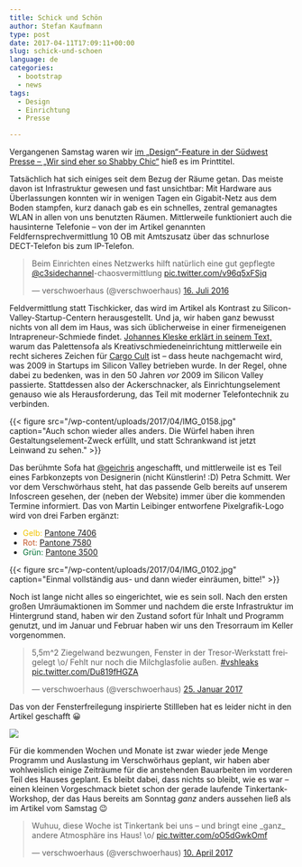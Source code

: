 ```yaml
---
title: Schick und Schön
author: Stefan Kaufmann
type: post
date: 2017-04-11T17:09:11+00:00
slug: schick-und-schoen
language: de
categories:
  - bootstrap
  - news
tags:
  - Design
  - Einrichtung
  - Presse

---
```

Vergangenen Samstag waren wir [im „Design“-Feature in der Südwest Presse – „Wir sind eher so Shabby Chic“][1] hieß es im Printtitel.

Tatsächlich hat sich einiges seit dem Bezug der Räume getan. Das meiste davon ist Infrastruktur gewesen und fast unsichtbar: Mit Hardware aus Überlassungen konnten wir in wenigen Tagen ein Gigabit-Netz aus dem Boden stampfen, kurz danach gab es ein schnelles, zentral gemanagtes WLAN in allen von uns benutzten Räumen. Mittlerweile funktioniert auch die hausinterne Telefonie – von der im Artikel genannten Feldfernsprechvermittlung 10 OB mit Amtszusatz über das schnurlose DECT-Telefon bis zum IP-Telefon.

<blockquote class="twitter-tweet" data-lang="de">
  <p dir="ltr" lang="de">
    Beim Einrichten eines Netzwerks hilft natürlich eine gut gepflegte <a href="https://twitter.com/c3sidechannel">@c3sidechannel</a>-chaosvermittlung <a href="https://t.co/v96q5xFSjq">pic.twitter.com/v96q5xFSjq</a>
  </p>
  
  <p>
    — verschwoerhaus (@verschwoerhaus) <a href="https://twitter.com/verschwoerhaus/status/754361237631275008">16. Juli 2016</a>
  </p>
</blockquote>



Feldvermittlung statt Tischkicker, das wird im Artikel als Kontrast zu Silicon-Valley-Startup-Centern herausgestellt. Und ja, wir haben ganz bewusst nichts von all dem im Haus, was sich üblicherweise in einer firmeneigenen Intrapreneur-Schmiede findet. [Johannes Kleske erklärt in seinem Text,][2] warum das Palettensofa als Kreativschmiedeneinrichtung mittlerweile ein recht sicheres Zeichen für [Cargo Cult][3] ist – dass heute nachgemacht wird, was 2009 in Startups im Silicon Valley betrieben wurde. In der Regel, ohne dabei zu bedenken, was in den 50 Jahren _vor_ 2009 im Silicon Valley passierte. Stattdessen also der Ackerschnacker, als Einrichtungselement genauso wie als Herausforderung, das Teil mit moderner Telefontechnik zu verbinden.

{{< figure src="/wp-content/uploads/2017/04/IMG_0158.jpg" caption="Auch schon wieder alles anders. Die Würfel haben ihren Gestaltungselement-Zweck erfüllt, und statt Schrankwand ist jetzt Leinwand zu sehen." >}}

Das berühmte Sofa hat [@geichris][5] angeschafft, und mittlerweile ist es Teil eines Farbkonzepts von Designerin (nicht Künstlerin! :D) Petra Schmitt. Wer vor dem Verschwörhaus steht, hat das passende Gelb bereits auf unserem Infoscreen gesehen, der (neben der Website) immer über die kommenden Termine informiert. Das von Martin Leibinger entworfene Pixelgrafik-Logo wird von drei Farben ergänzt:

  * <span style="color: #f1c400;">Gelb:</span> [Pantone 7406][6]
  * <span style="color: #c45729;">Rot:</span> [Pantone 7580][7]
  * <span style="color: #007236;">Grün:</span> [Pantone 3500][8]

{{< figure src="/wp-content/uploads/2017/04/IMG_0102.jpg" caption="Einmal vollständig aus- und dann wieder einräumen, bitte!" >}}

Noch ist lange nicht alles so eingerichtet, wie es sein soll. Nach den ersten großen Umräumaktionen im Sommer und nachdem die erste Infrastruktur im Hintergrund stand, haben wir den Zustand sofort für Inhalt und Programm genutzt, und im Januar und Februar haben wir uns den Tresorraum im Keller vorgenommen.

<blockquote class="twitter-tweet" data-lang="de">
  <p dir="ltr" lang="de">
    5,5m^2 Ziegelwand bezwungen, Fenster in der Tresor-Werkstatt freigelegt \o/ Fehlt nur noch die Milchglasfolie außen. <a href="https://twitter.com/hashtag/vshleaks?src=hash">#vshleaks</a> <a href="https://t.co/Du819fHGZA">pic.twitter.com/Du819fHGZA</a>
  </p>
  
  <p>
    — verschwoerhaus (@verschwoerhaus) <a href="https://twitter.com/verschwoerhaus/status/824349389313425408">25. Januar 2017</a>
  </p>
</blockquote>

Das von der Fensterfreilegung inspirierte Stillleben hat es leider nicht in den Artikel geschafft 😀

![](/wp-content/uploads/2017/04/vyKAi7g-.jpg)

Für die kommenden Wochen und Monate ist zwar wieder jede Menge Programm und Auslastung im Verschwörhaus geplant, wir haben aber wohlweislich einige Zeiträume für die anstehenden Bauarbeiten im vorderen Teil des Hauses geplant. Es bleibt dabei, dass nichts so bleibt, wie es war – einen kleinen Vorgeschmack bietet schon der gerade laufende Tinkertank-Workshop, der das Haus bereits am Sonntag _ganz_ anders aussehen ließ als im Artikel vom Samstag 😉

<blockquote class="twitter-tweet" data-lang="de">
  <p dir="ltr" lang="de">
    Wuhuu, diese Woche ist Tinkertank bei uns – und bringt eine _ganz_ andere Atmosphäre ins Haus! \o/ <a href="https://t.co/oO5dGwkOmf">pic.twitter.com/oO5dGwkOmf</a>
  </p>
  
  <p>
    — verschwoerhaus (@verschwoerhaus) <a href="https://twitter.com/verschwoerhaus/status/851349667782807554">10. April 2017</a>
  </p>
</blockquote>

 [1]: http://www.swp.de/ulm/lokales/ulm_neu_ulm/shabby-chic-im-verschwoerhaus-14758890.html
 [2]: https://medium.thirdwaveberlin.com/das-digitale-betriebssystem-f%C3%BCr-f%C3%BChrungskr%C3%A4fte-48f9aff14b11
 [3]: http://t3n.de/news/schwarmdumm-autor-gunter-dueck-702123/
 [5]: https://twitter.com/geichris
 [6]: https://www.pantone.com/color-finder/7406-C
 [7]: https://www.pantone.com/color-finder/7580-CP
 [8]: https://www.pantone.com/color-finder/3500-CP
